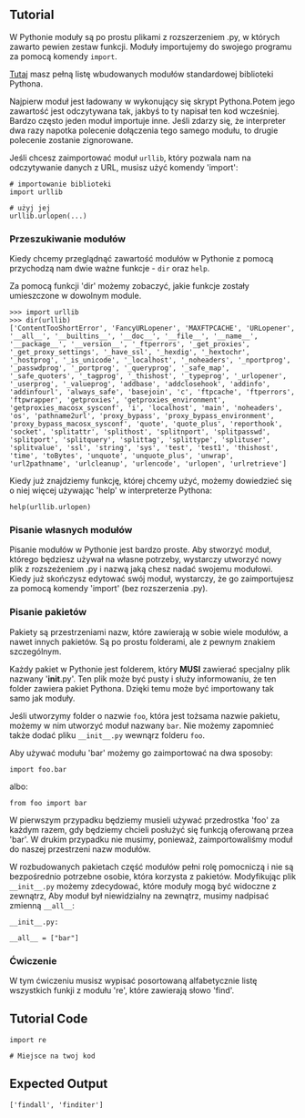 Tutorial
--------

W Pythonie moduły są po prostu plikami z rozszerzeniem .py, w których zawarto pewien zestaw funkcji. Moduły importujemy do swojego programu za pomocą komendy `import`. 

[Tutaj](http://docs.python.org/2/library/) masz pełną listę wbudowanych modułów standardowej biblioteki Pythona.

Najpierw moduł jest ładowany w wykonujący się skrypt Pythona.Potem jego zawartość jest odczytywana tak, jakbyś to ty napisał ten kod wcześniej. Bardzo często jeden moduł importuje inne. Jeśli zdarzy się, że interpreter dwa razy napotka polecenie dołączenia tego samego modułu, to drugie polecenie zostanie zignorowane.

Jeśli chcesz zaimportować moduł `urllib`, który pozwala nam na odczytywanie danych z URL, musisz użyć komendy 'import':

    # importowanie biblioteki
    import urllib

    # użyj jej
    urllib.urlopen(...)

### Przeszukiwanie modułów

Kiedy chcemy przeglądnąć zawartość modułów w Pythonie z pomocą przychodzą nam dwie ważne funkcje - `dir` oraz `help`.

Za pomocą funkcji 'dir' możemy zobaczyć, jakie funkcje zostały umieszczone w dowolnym module.

    >>> import urllib
    >>> dir(urllib)
    ['ContentTooShortError', 'FancyURLopener', 'MAXFTPCACHE', 'URLopener', '__all__', '__builtins__', '__doc__', '__file__', '__name__', '__package__', '__version__', '_ftperrors', '_get_proxies', '_get_proxy_settings', '_have_ssl', '_hexdig', '_hextochr', '_hostprog', '_is_unicode', '_localhost', '_noheaders', '_nportprog', '_passwdprog', '_portprog', '_queryprog', '_safe_map', '_safe_quoters', '_tagprog', '_thishost', '_typeprog', '_urlopener', '_userprog', '_valueprog', 'addbase', 'addclosehook', 'addinfo', 'addinfourl', 'always_safe', 'basejoin', 'c', 'ftpcache', 'ftperrors', 'ftpwrapper', 'getproxies', 'getproxies_environment', 'getproxies_macosx_sysconf', 'i', 'localhost', 'main', 'noheaders', 'os', 'pathname2url', 'proxy_bypass', 'proxy_bypass_environment', 'proxy_bypass_macosx_sysconf', 'quote', 'quote_plus', 'reporthook', 'socket', 'splitattr', 'splithost', 'splitnport', 'splitpasswd', 'splitport', 'splitquery', 'splittag', 'splittype', 'splituser', 'splitvalue', 'ssl', 'string', 'sys', 'test', 'test1', 'thishost', 'time', 'toBytes', 'unquote', 'unquote_plus', 'unwrap', 'url2pathname', 'urlcleanup', 'urlencode', 'urlopen', 'urlretrieve']

Kiedy już znajdziemy funkcję, której chcemy użyć, możemy dowiedzieć się o niej więcej używając 'help' w interpreterze Pythona:

    help(urllib.urlopen)

### Pisanie własnych modułów

Pisanie modułów w Pythonie jest bardzo proste. Aby stworzyć moduł, którego będziesz używał na własne potrzeby, wystarczy utworzyć nowy plik z rozszeżeniem .py i nazwą jaką chesz nadać swojemu modułowi. Kiedy już skończysz edytować swój moduł, wystarczy, że go zaimportujesz za pomocą komendy 'import' (bez rozszerzenia .py).

### Pisanie pakietów

Pakiety są przestrzeniami nazw, które zawierają w sobie wiele modułów, a nawet innych pakietów. Są po prostu folderami, ale z pewnym znakiem szczególnym.

Każdy pakiet w Pythonie jest folderem, który **MUSI** zawierać specjalny plik nazwany '__init__.py'. Ten plik może być pusty i służy informowaniu, że ten folder zawiera pakiet Pythona. Dzięki temu może być importowany tak samo jak moduły. 

Jeśli utworzymy folder o nazwie `foo`, która jest tożsama nazwie pakietu, możemy w nim utworzyć moduł nazwany `bar`. Nie możemy zapomnieć także dodać pliku `__init__.py` wewnąrz folderu `foo`.

Aby używać modułu 'bar' możemy go zaimportować na dwa sposoby:

    import foo.bar

albo:

    from foo import bar

W pierwszym przypadku będziemy musieli używać przedrostka 'foo' za każdym razem, gdy będziemy chcieli posłużyć się funkcją oferowaną przea 'bar'. W drukim przypadku nie musimy, ponieważ, zaimportowaliśmy moduł do naszej przestrzeni nazw modułów.

W rozbudowanych pakietach część modułów pełni rolę pomocniczą i nie są bezpośrednio potrzebne osobie, która korzysta z pakietów. Modyfikując plik `__init__.py` możemy zdecydować, które moduły mogą być widoczne z zewnątrz, Aby moduł był niewidzialny na zewnątrz, musimy nadpisać zmienną `__all__`:

    __init__.py:

    __all__ = ["bar"]

### Ćwiczenie

W tym ćwiczeniu musisz wypisać posortowaną alfabetycznie listę wszystkich funkji z modułu 're', które zawierają słowo 'find'.

Tutorial Code
-------------

	import re
	
	# Miejsce na twoj kod

Expected Output
---------------

	['findall', 'finditer']